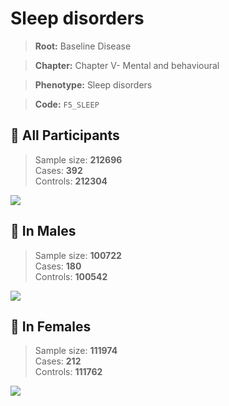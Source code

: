 # Sleep disorders

> **Root:** Baseline Disease  

> **Chapter:** Chapter V- Mental and behavioural  

> **Phenotype:** Sleep disorders  

> **Code:** `F5_SLEEP`

## 🧪 All Participants  
> Sample size: **212696**  
> Cases: **392**  
> Controls: **212304**
<img src="/Disease/Figures/ALL/Incidence/F5_SLEEP.png"/>
<CsvTable src="/Disease/Data/ALL/Incidence/COX_F5_SLEEP.csv" label="🔍 View full results" />

## 👨 In Males  
> Sample size: **100722**  
> Cases: **180**  
> Controls: **100542**
<img src="/Disease/Figures/Male/Incidence/F5_SLEEP.png"/>
<CsvTable src="/Disease/Data/Male/Incidence/COX_F5_SLEEP.csv" label="🔍 View full results" />

## 👩 In Females  
> Sample size: **111974**  
> Cases: **212**  
> Controls: **111762**
<img src="/Disease/Figures/Female/Incidence/F5_SLEEP.png"/>
<CsvTable src="/Disease/Data/Female/Incidence/COX_F5_SLEEP.csv" label="🔍 View full results" />

